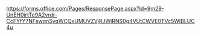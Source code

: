 https://forms.office.com/Pages/ResponsePage.aspx?id=9m29-UnEH0irtTe9A2vrdr-CcFYfY7NFswqnSyqWCQxUMUVZVjRJWjRNS0g4VUtCWVE0TVc5WlBLUC4u